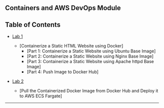 ## Containers and AWS DevOps Module 


## Table of Contents
<!-- TOC -->
- [Lab 1](lab-1.md)
    - [Containerize a Static HTML Website using Docker]
        - [Part 1: Containerize a Static Website using Ubuntu Base Image]
        - [Part 2: Containerize a Static Website using Nginx Base Image]
        - [Part 3: Containerize a Static Website using Apache httpd Base Image]
        - [Part 4: Push Image to Docker Hub]

- [Lab 2](lab-2.md)
    - [Pull the Containerized Docker Image from Docker Hub and Deploy it to AWS ECS Fargate]
---
